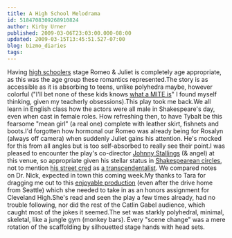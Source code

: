 ```yaml
---
title: A High School Melodrama
id: 5184708309268910824
author: Kirby Urner
published: 2009-03-06T23:03:00.000-08:00
updated: 2009-03-15T13:45:51.527-07:00
blog: bizmo_diaries
tags: 
---
```


Having [high schoolers](http://worldgame.blogspot.com/2008/05/elephant-movie-review.html) stage Romeo & Juliet is completely age appropriate, as this was the age group these romantics represented.The story is as accessible as it is absorbing to teens, unlike polyhedra maybe, however colorful ("I'll bet none of these kids knows [what a MITE is](http://worldgame.blogspot.com/2009/03/re-nkg.html)" I found myself thinking, given my teacherly obsessions).This play took me back.We all learn in English class how the actors were all male in Shakespeare's day, even when cast in female roles.  How refreshing then, to have Tybalt be this fearsome "mean girl" (a real one) complete with leather skirt, fishnets and boots.I'd forgotten how hormonal our Romeo was already being for Rosalyn (always off camera) when suddenly Juliet gains his attention.  He's mocked for this from all angles but is too self-absorbed to really see their point.I was pleased to encounter the play's co-director [Johnny Stallings](http://mybizmo.blogspot.com/2006/12/another-day-in-rose-city.html) (& angel) at this venue, so appropriate given his stellar status in [Shakespearean circles](http://worldgame.blogspot.com/2004/10/king-lear-play-review.html), not to mention [his street cred](http://mybizmo.blogspot.com/2006/04/once-there-was.html) as [a transcendentalist](http://mybizmo.blogspot.com/2007/06/hb2y.html).  We compared notes on Dr. Nick, expected in town this coming week.My thanks to Tara for dragging me out to this [enjoyable production](http://www.flickr.com/photos/17157315@N00/3337048300/) (even after the drive home from Seattle) which she needed to take in as an honors assignment for Cleveland High.She's read and seen the play a few times already, had no trouble following, nor did the rest of the Catlin Gabel audience, which caught most of the jokes it seemed.The set was starkly polyhedral, minimal, skeletal, like a jungle gym (monkey bars).  Every "scene change" was a mere rotation of the scaffolding by silhouetted stage hands with head sets.